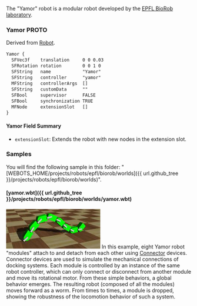 The "Yamor" robot is a modular robot developed by the [EPFL BioRob laboratory](https://biorob.epfl.ch/).

### Yamor PROTO

Derived from [Robot](https://cyberbotics.com/doc/reference/robot).

```
Yamor {
  SFVec3f    translation     0 0 0.03
  SFRotation rotation        0 0 1 0
  SFString   name            "Yamor"
  SFString   controller      "yamor"
  MFString   controllerArgs  []
  SFString   customData      ""
  SFBool     supervisor      FALSE
  SFBool     synchronization TRUE
  MFNode     extensionSlot   []
}
```

#### Yamor Field Summary

- `extensionSlot`: Extends the robot with new nodes in the extension slot.

### Samples

You will find the following sample in this folder: "[WEBOTS\_HOME/projects/robots/epfl/biorob/worlds]({{ url.github_tree }}/projects/robots/epfl/biorob/worlds)".

#### [yamor.wbt]({{ url.github_tree }}/projects/robots/epfl/biorob/worlds/yamor.wbt)

![yamor.wbt.png](images/yamor/yamor.wbt.thumbnail.jpg) In this example, eight Yamor robot "modules" attach to and detach from each other using [Connector](https://cyberbotics.com/doc/reference/connector) devices.
Connector devices are used to simulate the mechanical connections of docking systems.
Each module is controlled by an instance of the same robot controller, which can only connect or disconnect from another module and move its rotational motor.
From these simple behaviors, a global behavior emerges.
The resulting robot (composed of all the modules) moves forward as a worm.
From times to times, a module is dropped, showing the robustness of the locomotion behavior of such a system.
